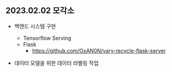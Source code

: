 ## 2023.02.02 모각소 

- 백엔드 시스템 구현
    - Tensorflow Serving
    - Flask
        - https://github.com/OxAN0N/vary-recycle-flask-server

- 데이터 모델을 위한 데이터 라벨링 작업
